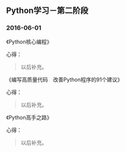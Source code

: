 ## Python学习－第二阶段

### 2016-06-01

《Python核心编程》

心得：
>
> 以后补充。

《编写高质量代码　改善Python程序的91个建议》

心得：
>
> 以后补充。

《Python高手之路》

心得：
>
> 以后补充。

